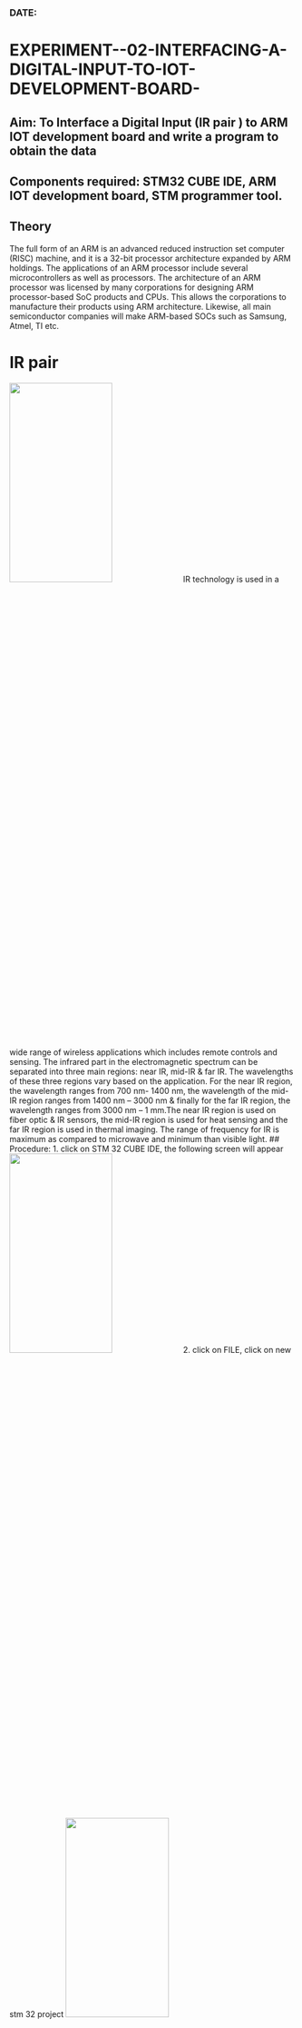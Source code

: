 ### DATE:
# EXPERIMENT--02-INTERFACING-A-DIGITAL-INPUT-TO-IOT-DEVELOPMENT-BOARD-    
## Aim: To Interface a Digital Input  (IR pair ) to ARM IOT development board and write a  program to obtain  the data 
## Components required: STM32 CUBE IDE, ARM IOT development board,  STM programmer tool.
## Theory 
The full form of an ARM is an advanced reduced instruction set computer (RISC) machine, and it is a 32-bit processor architecture expanded by ARM holdings. The applications of an ARM processor include several microcontrollers as well as processors. The architecture of an ARM processor was licensed by many corporations for designing ARM processor-based SoC products and CPUs. This allows the corporations to manufacture their products using ARM architecture. Likewise, all main semiconductor companies will make ARM-based SOCs such as Samsung, Atmel, TI etc.
 # IR pair 
 <img height=30% width=60% src="https://user-images.githubusercontent.com/36288975/227598600-730748bf-9884-4a33-95bf-a1fbfde518ed.png">
 IR technology is used in a wide range of wireless applications which includes remote controls and sensing. The infrared part in the electromagnetic spectrum can be separated into three main regions: near IR, mid-IR & far IR. The wavelengths of these three regions vary based on the application. For the near IR region, the wavelength ranges from 700 nm- 1400 nm, the wavelength of the mid-IR region ranges from 1400 nm – 3000 nm & finally for the far IR region, the wavelength ranges from 3000 nm – 1 mm.The near IR region is used on fiber optic & IR sensors, the mid-IR region is used for heat sensing and the far IR region is used in thermal imaging. The range of frequency for IR is maximum as compared to microwave and minimum than visible light.  
## Procedure:
1. click on STM 32 CUBE IDE, the following screen will appear 
<img height=30% width=60% src="https://user-images.githubusercontent.com/36288975/226189166-ac10578c-c059-40e7-8b80-9f84f64bf088.png">
2. click on FILE, click on new stm 32 project 
<img height=30% width=60% src="https://user-images.githubusercontent.com/36288975/226189215-2d13ebfb-507f-44fc-b772-02232e97c0e3.png">
<img height=30% width=60% src="https://user-images.githubusercontent.com/36288975/226189230-bf2d90dd-9695-4aaf-b2a6-6d66454e81fc.png">
3. select the target to be programmed  as shown below and click on next 
<img height=30% width=60% src="https://user-images.githubusercontent.com/36288975/226189280-ed5dcf1d-dd8d-43ae-815d-491085f4863b.png">
4.select the program name 
<img height=30% width=60% src="https://user-images.githubusercontent.com/36288975/226189316-09832a30-4d1a-4d4f-b8ad-2dc28f137711.png">
5. corresponding ioc file will be generated automatically 
<img height=30% width=60% src="https://user-images.githubusercontent.com/36288975/226189378-3abbdee2-0df6-470f-a3cd-79c74e3d3ad8.png">
6.select the appropriate pins as gipo, in or out, USART or required options and configure 
<img height=30% width=60% src="https://user-images.githubusercontent.com/36288975/226189403-f7179f1a-3eae-4637-826b-ab4ec35ba1e1.png">
<img height=30% width=60% src="https://user-images.githubusercontent.com/36288975/226189425-2b2414ce-49b3-4b61-a260-c658cb2e4152.png">
7.click on cntrl+S , automaticall C program will be generated 
<img height=30% width=60% src="https://user-images.githubusercontent.com/36288975/226189443-8b43451d-0b14-47e4-a20b-cc09c6ad8458.png">
<img height=30% width=60% src="https://user-images.githubusercontent.com/36288975/226189450-85ffa969-2ffb-4788-81e5-72d60fdda0f1.png">
8. edit the program and as per required 
<img height=30% width=60% src="https://user-images.githubusercontent.com/36288975/226189461-a573e62f-a109-4631-a250-a20925758fe0.png">
9. use project and build all 
<img height=30% width=60% src="https://user-images.githubusercontent.com/36288975/226189554-3f7101ac-3f41-48fc-abc7-480bd6218dec.png">
10. once the project is bulild 
<img height=30% width=60% src="https://user-images.githubusercontent.com/36288975/226189577-c61cc1eb-3990-4968-8aa6-aefffc766b70.png">
11. click on debug option 
<img height=30% width=60% src="https://user-images.githubusercontent.com/36288975/226189625-37daa9a3-62e9-42b5-a5ce-2ac63345905b.png">
12. connect the  iot board to power supply and usb 
13. After connecting open the STM cube programmer 
<img height=30% width=60% src="https://user-images.githubusercontent.com/36288975/227599356-9c465b7e-6bd0-436b-b4e8-742ed25e06ce.png">
14. click on UART and click on connect 
<img height=30% width=60% src="https://user-images.githubusercontent.com/36288975/227599458-26976d4a-f2d4-49f0-a49f-31f46eb15761.png">
15. once it is connected , click on Erasing and programming option 
<img height=30% width=60% src="https://user-images.githubusercontent.com/36288975/227599531-f03d277e-440f-4f8a-8875-97f8e8058c71.png">
16. flash the bin or hex file as shown below by switching the switch to flash mode 
<img height=30% width=60% src="https://user-images.githubusercontent.com/36288975/227599656-dc4a635f-b5f1-44c8-84c5-ee0a592fa184.png">
17. check for execution of the output by switching the board to run mode 

## STM 32 CUBE PROGRAM :
```
NAME: KISHORE.B
REF.NO.:212222110020
```
```
#include "main.h"      
#include "stdbool.h"   
bool IRSENSOR;         
void irpair();         
void irpair()                                                        
{                                                                    
	IRSENSOR=HAL_GPIO_ReadPin(GPIOA,GPIO_PIN_4);                     
	if(IRSENSOR==0)                                                                                                                         
	{                                                                
		  HAL_GPIO_WritePin(GPIOA, GPIO_PIN_0, RESET);               
		  HAL_Delay(1000);                                           
		  HAL_GPIO_WritePin(GPIOA, GPIO_PIN_0,SET);                  
		  HAL_Delay(1000);                                           
	}                                                                
	else                                                             
	{                                                                
		  HAL_GPIO_WritePin(GPIOA, GPIO_PIN_0, RESET);               
		  HAL_Delay(1000);                                           
	}                                                                
}                                                                    
```
## Output  :
<img height=40% width=50% src="https://github.com/KSIHORE/EXPERIMENT--02-INTERFACEING-A-DIGITAL-INPUT-TO-IOT-DEVELOPMENT-BOARD-/assets/151484879/dcbbe186-bce9-4486-9760-2f2a72fb0194"><img height=40% width=50% src="https://github.com/KSIHORE/EXPERIMENT--02-INTERFACEING-A-DIGITAL-INPUT-TO-IOT-DEVELOPMENT-BOARD-/assets/151484879/d0032662-d938-48b6-b471-04ee782c481a">
## Result :
Interfacing a digital Input (ir pair) with ARM microcontroller based IOT development is executed and the results are verified.
